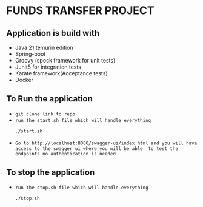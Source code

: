 # FUNDS TRANSFER PROJECT

## Application is build with
* Java 21 temurin edition 
* Spring-boot
* Groovy (spock framework for unit tests)
* Junit5 for integration tests
* Karate framework(Acceptance tests)
* Docker

## To Run the application
* `git clone link to repo`
* `run the start.sh file which will handle everything`
  ```bash 
  ./start.sh
  ```
* `Go to http://localhost:8080/swagger-ui/index.html and you will have access to the swagger ui where you will be able 
to test the endpoints no authentication is needed`

## To stop the application
* `run the stop.sh file which will handle everything`
  ```bash 
  ./stop.sh
  ```
